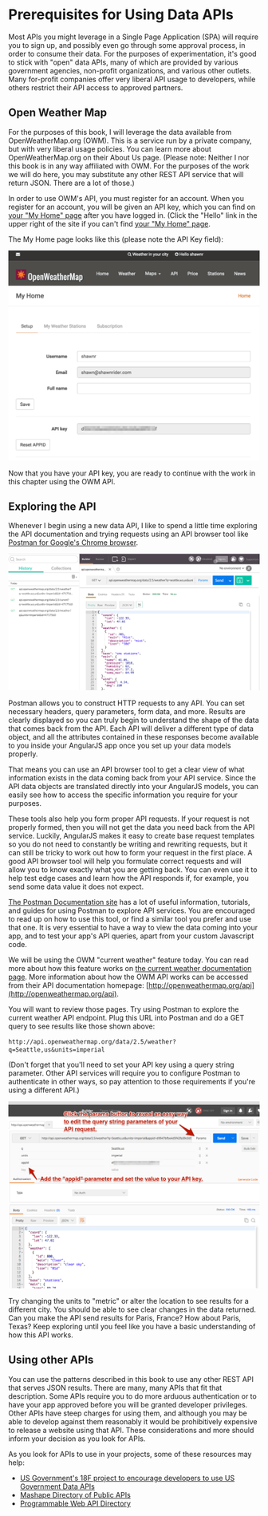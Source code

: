 # Prerequisites for Using Data APIs
Most APIs you might leverage in a Single Page Application (SPA) will require you to sign up, and possibly even go through some approval process, in order to consume their data. For the purposes of experimentation, it's good to stick with "open" data APIs, many of which are provided by various government agencies, non-profit organizations, and various other outlets. Many for-profit companies offer very liberal API usage to developers, while others restrict their API access to approved partners. 

## Open Weather Map
For the purposes of this book, I will leverage the data available from OpenWeatherMap.org (OWM). This is a service run by a private company, but with very liberal usage policies. You can learn more about OpenWeatherMap.org on their About Us page. (Please note: Neither I nor this book is in any way affiliated with OWM. For the purposes of the work we will do here, you may substitute any other REST API service that will return JSON. There are a lot of those.)

In order to use OWM's API, you must register for an account. When you register for an account, you will be given an API key, which you can find on [your "My Home" page](http://home.openweathermap.org/) after you have logged in. (Click the "Hello" link in the upper right of the site if you can't find [your "My Home" page](http://home.openweathermap.org/).

The My Home page looks like this (please note the API Key field):

![My Home screen on OpenWeatherMap.org](img/Members.png)

Now that you have your API key, you are ready to continue with the work in this chapter using the OWM API. 

## Exploring the API
Whenever I begin using a new data API, I like to spend a little time exploring the API documentation and trying requests using an API browser tool like [Postman for Google's Chrome browser](https://chrome.google.com/webstore/detail/postman/fhbjgbiflinjbdggehcddcbncdddomop?hl=en).

![Postman for Google Chrome Interface](img/postman1.png)

Postman allows you to construct HTTP requests to any API. You can set necessary headers, query parameters, form data, and more. Results are clearly displayed so you can truly begin to understand the shape of the data that comes back from the API. Each API will deliver a different type of data object, and all the attributes contained in these responses become available to you inside your AngularJS app once you set up your data models properly. 

That means you can use an API browser tool to get a clear view of what information exists in the data coming back from your API service. Since the API data objects are translated directly into your AngularJS models, you can easily see how to access the specific information you require for your purposes. 

These tools also help you form proper API requests. If your request is not properly formed, then you will not get the data you need back from the API service. Luckily, AngularJS makes it easy to create base request templates so you do not need to constantly be writing and rewriting requests, but it can still be tricky to work out how to form your request in the first place. A good API browser tool will help you formulate correct requests and will allow you to know exactly what you are getting back. You can even use it to help test edge cases and learn how the API responds if, for example, you send some data value it does not expect.

[The Postman Documentation site](https://www.getpostman.com/docs) has a lot of useful information, tutorials, and guides for using Postman to explore API services. You are encouraged to read up on how to use this tool, or find a similar tool you prefer and use that one. It is very essential to have a way to view the data coming into your app, and to test your app's API queries, apart from your custom Javascript code.

We will be using the OWM "current weather" feature today. You can read more about how this feature works on [the current weather documentation page](http://openweathermap.org/current). More information about how the OWM API works can be accessed from their API documentation homepage: [http://openweathermap.org/api](http://openweathermap.org/api).

You will want to review those pages. Try using Postman to explore the current weather API endpoint. Plug this URL into Postman and do a GET query to see results like those shown above:

```
http://api.openweathermap.org/data/2.5/weather?q=Seattle,us&units=imperial
```

(Don't forget that you'll need to set your API key using a query string parameter. Other API services will require you to configure Postman to authenticate in other ways, so pay attention to those requirements if you're using a different API.)

![Postman with API key configured.](img/Postman.png)

Try changing the units to "metric" or alter the location to see results for a different city. You should be able to see clear changes in the data returned. Can you make the API send results for Paris, France? How about Paris, Texas? Keep exploring until you feel like you have a basic understanding of how this API works.

## Using other APIs
You can use the patterns described in this book to use any other REST API that serves JSON results. There are many, many APIs that fit that description. Some APIs require you to do more arduous authentication or to have your app approved before you will be granted developer privileges. Other APIs have steep charges for using them, and although you may be able to develop against them reasonably it would be prohibitively expensive to release a website using that API. These considerations and more should inform your decision as you look for APIs.

As you look for APIs to use in your projects, some of these resources may help:

* [US Government's 18F project to encourage developers to use US Government Data APIs](http://18f.github.io/API-All-the-X/)
* [Mashape Directory of Public APIs](https://www.publicapis.com/)
* [Programmable Web API Directory](http://www.programmableweb.com/apis/directory)